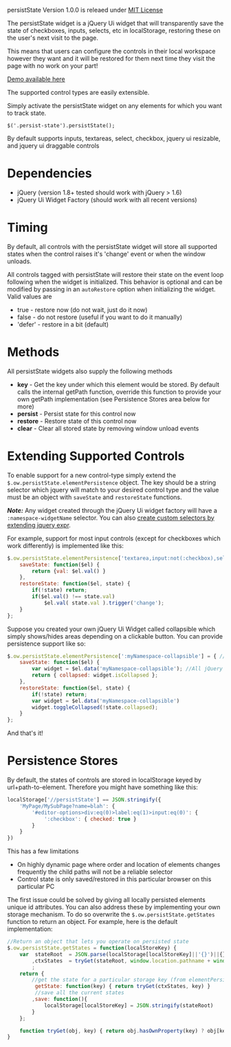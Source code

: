 persistState Version 1.0.0 is releaed under [MIT License](http://opensource.org/licenses/MIT)

The persistState widget is a jQuery Ui widget that will transparently save the state of checkboxes, inputs, selects, etc in localStorage, restoring these on the user's next visit to the page.

This means that users can configure the controls in their local workspace however they want and it will be restored for them next time they visit the page with no work on your part!

[Demo available here](http://togakangaroo.github.io/persistState/)

The supported control types are easily extensible. 

Simply activate the persistState widget on any elements for which you want to track state.

    $('.persist-state').persistState();

By default supports inputs, textareas, select, checkbox, jquery ui resizable, and jquery ui draggable controls

Dependencies
============

* jQuery (version 1.8+ tested should work with jQuery > 1.6)
* jQuery Ui Widget Factory (should work with all recent versions)

Timing
======
By default, all controls with the persistState widget will store all supported states when the control raises it's 'change' event or when the window unloads.

All controls tagged with persistState will restore their state on the event loop following when the widget is initialized. This behavior is optional and can be modified by
passing in an `autoRestore` option when initializing the widget. Valid values are

* true - restore now (do not wait, just do it now)
* false - do not restore (useful if you want to do it manually)
* 'defer' - restore in a bit (default) 

Methods
=======
All persistState widgets also supply the following methods

* **key** - Get the key under which this element would be stored. By default calls the internal getPath function, override this function to provide your own getPath implementation (see Persistence Stores area below for more)
* **persist** - Persist state for this control now
* **restore** - Restore state of this control now
* **clear** - Clear all stored state by removing window unload events


Extending Supported Controls
============================

To enable support for a new control-type simply extend the `$.ow.persistState.elementPersistence` object. The key should be a string selector which jquery will match to your desired control type and the value must be an object with `saveState` and `restoreState` functions.

***Note:*** Any widget created through the jQuery Ui widget factory will have a `:namespace-widgetName` selector. You can also [create custom selectors by extending jquery expr](http://james.padolsey.com/javascript/extending-jquerys-selector-capabilities/).

For example, support for most input controls (except for checkboxes which work differently) is implemented like this:

```javascript
$.ow.persistState.elementPersistence['textarea,input:not(:checkbox),select'] = {
    saveState: function($el) {
        return {val: $el.val() }
    },
    restoreState: function($el, state) {
        if(!state) return;
        if($el.val() !== state.val)
            $el.val( state.val ).trigger('change');
    }
};
```
Suppose you created your own jQuery Ui Widget called collapsible which simply shows/hides areas depending on a clickable button. You can provide persistence support like so:

```javascript
$.ow.persistState.elementPersistence[':myNamespace-collapsible'] = { //All jQuery Ui widgets havfe a custom selector
    saveState: function($el) {
        var widget = $el.data('myNamespace-collapsible'); //All jQuery Ui widgets get stored in the element's data collection
        return { collapsed: widget.isCollapsed };
    },
    restoreState: function($el, state) {
        if(!state) return;
        var widget = $el.data('myNamespace-collapsible')
        widget.toggleCollapsed(!state.collapsed);
    }
};
```
And that's it!

Persistence Stores
============================

By default, the states of controls are stored in localStorage keyed by url+path-to-element. Therefore you might have something like this:

```javascript
localStorage['//persistState'] == JSON.stringify({
	'MyPage/MySubPage?name=blah': {
		'#editor-options>div:eq(0)>label:eq(1)>input:eq(0)': {
			':checkbox': { checked: true }
    	}
    }
})
```

This has a few limitations

* On highly dynamic page where order and location of elements changes frequently the child paths will not be a reliable selector
* Control state is only saved/restored in this particular browser on this particular PC

The first issue could be solved by giving all locally persisted elements unique id attributes. You can also address these by implementing your own storage
mechanism. To do so overwrite the `$.ow.persistState.getStates` function to return an object. For example, here is the default implementation:

```javascript
//Return an object that lets you operate on persisted state
$.ow.persistState.getStates = function(localStoreKey) {
    var  stateRoot  = JSON.parse(localStorage[localStoreKey]||'{}')||{}
        ,ctxStates  = tryGet(stateRoot, window.location.pathname + window.location.search)    //keyed to url
        ;
    return { 
    	//get the state for a particular storage key (from elementPersistence)
         getState: function(key) { return tryGet(ctxStates, key) }  
         //save all the current states
        ,save: function(){ 
            localStorage[localStoreKey] = JSON.stringify(stateRoot)
        }
    };

    function tryGet(obj, key) { return obj.hasOwnProperty(key) ? obj[key] : (obj[key] = {}) }
}
```